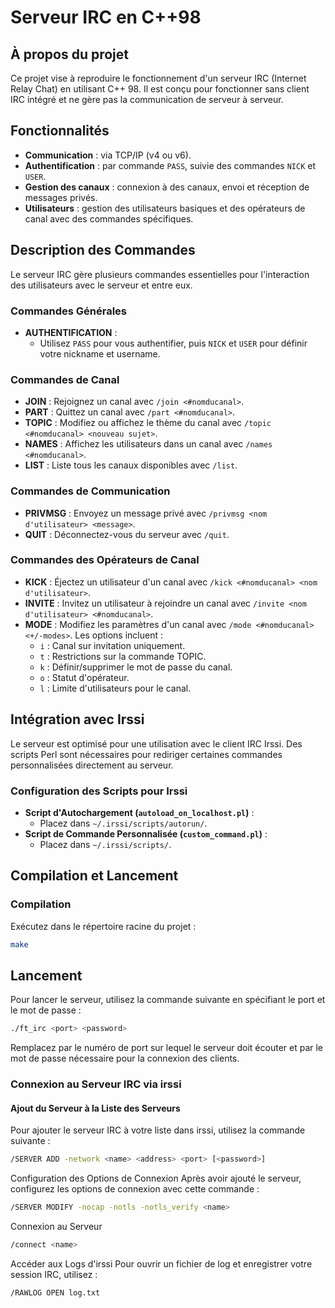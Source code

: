 # Serveur IRC en C++98

## À propos du projet
Ce projet vise à reproduire le fonctionnement d'un serveur IRC (Internet Relay Chat) en utilisant C++ 98. Il est conçu pour fonctionner sans client IRC intégré et ne gère pas la communication de serveur à serveur.

## Fonctionnalités
- **Communication** : via TCP/IP (v4 ou v6).
- **Authentification** : par commande `PASS`, suivie des commandes `NICK` et `USER`.
- **Gestion des canaux** : connexion à des canaux, envoi et réception de messages privés.
- **Utilisateurs** : gestion des utilisateurs basiques et des opérateurs de canal avec des commandes spécifiques.

## Description des Commandes

Le serveur IRC gère plusieurs commandes essentielles pour l'interaction des utilisateurs avec le serveur et entre eux.

### Commandes Générales
- **AUTHENTIFICATION** : 
  - Utilisez `PASS` pour vous authentifier, puis `NICK` et `USER` pour définir votre nickname et username.

### Commandes de Canal
- **JOIN** : Rejoignez un canal avec `/join <#nomducanal>`.
- **PART** : Quittez un canal avec `/part <#nomducanal>`.
- **TOPIC** : Modifiez ou affichez le thème du canal avec `/topic <#nomducanal> <nouveau sujet>`.
- **NAMES** : Affichez les utilisateurs dans un canal avec `/names <#nomducanal>`.
- **LIST** : Liste tous les canaux disponibles avec `/list`.

### Commandes de Communication
- **PRIVMSG** : Envoyez un message privé avec `/privmsg <nom d'utilisateur> <message>`.
- **QUIT** : Déconnectez-vous du serveur avec `/quit`.

### Commandes des Opérateurs de Canal
- **KICK** : Éjectez un utilisateur d'un canal avec `/kick <#nomducanal> <nom d'utilisateur>`.
- **INVITE** : Invitez un utilisateur à rejoindre un canal avec `/invite <nom d'utilisateur> <#nomducanal>`.
- **MODE** : Modifiez les paramètres d'un canal avec `/mode <#nomducanal> <+/-modes>`. Les options incluent :
  - `i` : Canal sur invitation uniquement.
  - `t` : Restrictions sur la commande TOPIC.
  - `k` : Définir/supprimer le mot de passe du canal.
  - `o` : Statut d'opérateur.
  - `l` : Limite d'utilisateurs pour le canal.

## Intégration avec Irssi
Le serveur est optimisé pour une utilisation avec le client IRC Irssi. Des scripts Perl sont nécessaires pour rediriger certaines commandes personnalisées directement au serveur.

### Configuration des Scripts pour Irssi
- **Script d'Autochargement (`autoload_on_localhost.pl`)** : 
  - Placez dans `~/.irssi/scripts/autorun/`.
- **Script de Commande Personnalisée (`custom_command.pl`)** :
  - Placez dans `~/.irssi/scripts/`.

## Compilation et Lancement
### Compilation
Exécutez dans le répertoire racine du projet :
```bash
make
```
## Lancement
Pour lancer le serveur, utilisez la commande suivante en spécifiant le port et le mot de passe :

```bash
./ft_irc <port> <password>
```
Remplacez <port> par le numéro de port sur lequel le serveur doit écouter et <password> par le mot de passe nécessaire pour la connexion des clients.

### Connexion au Serveur IRC via irssi

#### Ajout du Serveur à la Liste des Serveurs

Pour ajouter le serveur IRC à votre liste dans irssi, utilisez la commande suivante :

```bash
/SERVER ADD -network <name> <address> <port> [<password>]
```
Configuration des Options de Connexion
Après avoir ajouté le serveur, configurez les options de connexion avec cette commande :

```bash
/SERVER MODIFY -nocap -notls -notls_verify <name>
```
Connexion au Serveur
```bash
/connect <name>
```

Accéder aux Logs d'irssi
Pour ouvrir un fichier de log et enregistrer votre session IRC, utilisez :
```bash
/RAWLOG OPEN log.txt
```

